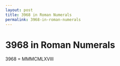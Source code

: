```yaml
---
layout: post
title: 3968 in Roman Numerals
permalink: 3968-in-roman-numerals
---
```


# 3968 in Roman Numerals

3968 = MMMCMLXVIII

